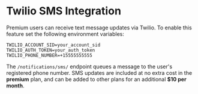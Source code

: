 # Twilio SMS Integration

Premium users can receive text message updates via Twilio. To enable this feature set the following environment variables:

```
TWILIO_ACCOUNT_SID=your_account_sid
TWILIO_AUTH_TOKEN=your_auth_token
TWILIO_PHONE_NUMBER=+15555555555
```

The `/notifications/sms/` endpoint queues a message to the user's registered phone number. SMS updates are included at no extra cost in the **premium** plan, and can be added to other plans for an additional **$10 per month**.
